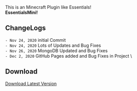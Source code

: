This is an Minecraft Plugin like Essentials!\
**EssentialsMini!**

## ChangeLogs

`- Nov 24, 2020` initial Commit \
`- Nov 24, 2020` Lots of Updates and Bug Fixes \
`- Nov 26, 2020` MongoDB Updated and Bug Fixes \
`- Dec 2, 2020` GitHub Pages added and Bug Fixes in Project \
## Download
<html>
<body>
    <div class="download">
        <a href="downloads\EssentialsMini.jar" download>Download Latest Version</a>
    </div>
</body>
</html>
